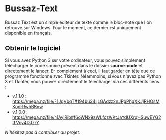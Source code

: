 # Bussaz-Text
Bussaz Text est un simple éditeur de texte comme le bloc-note que l'on retrouve sur Windows. Pour le moment, ce dernier est uniquement disponible en français.

## Obtenir le logiciel
Si vous avez Python 3 sur votre ordinateur, vous pouvez simplement télécharger le code source présent dans le dossier **source-code** et directement le lancer. En complément à ceci, il faut garder en tête que ce programme fonctionne avec Tkinter.
Néammoins, si vous n'avez pas Python 3 et Tkinter, vous pouvez directement le télécharger via ces différents liens :
- v.1.1.0 : https://mega.nz/file/F1JgVbqT#194bu34ljLGAdzz2nJPgPhgXKJjRHOsMKodrRwhBKvw
- v.1.0.0 : https://mega.nz/file/h1AyiRib#f6oWNx9zWLfczWKtJaYdUXrqHSuwEYG2tLVcy4DJzrY


*N'hésitez pas à contribuer au projet.*
